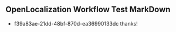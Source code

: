 ## OpenLocalization Workflow Test MarkDown
* f39a83ae-21dd-48bf-870d-ea36990133dc thanks!

<!--HONumber=Jul16_HO5-->


